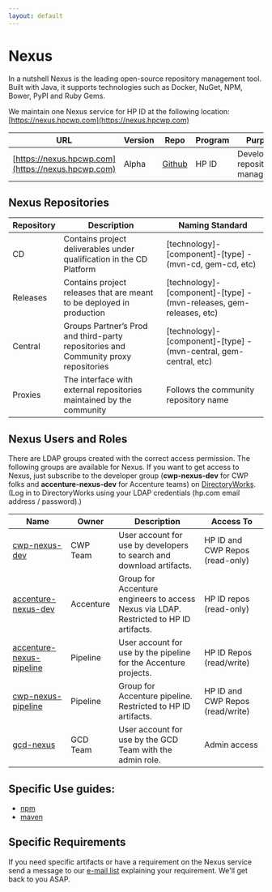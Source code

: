 ```yaml
---
layout: default
---
```

# Nexus

In a nutshell Nexus is the leading open-source repository management tool. Built with Java, it supports technologies such as Docker, NuGet, NPM, Bower, PyPI and Ruby Gems.

We maintain one Nexus service for HP ID at the following location: [https://nexus.hpcwp.com](https://nexus.hpcwp.com)


| URL | Version | Repo | Program | Purpose | SLA |
|---|---|---|---|---|---|
| [https://nexus.hpcwp.com](https://nexus.hpcwp.com) | Alpha | [Github](https://github.azc.ext.hp.com/cwp/gcd-nexus) | HP ID | Development repository manager | [SLA](../slas/nexus.md) |

## Nexus Repositories

| Repository | Description | Naming Standard |
|---|---|---|
| CD | Contains project deliverables under qualification in the CD Platform | [technology]-[component]-[type] - (mvn-cd, gem-cd, etc) |
| Releases | Contains project releases that are meant to be deployed in production | [technology]-[component]-[type] - (mvn-releases, gem-releases, etc) |
| Central | Groups Partner’s Prod and third-party repositories and Community proxy repositories | [technology]-[component]-[type] - (mvn-central, gem-central, etc) |
| Proxies | The interface with external repositories maintained by the community | Follows the community repository name |

## Nexus Users and Roles

There are LDAP groups created with the correct access permission. The following groups are available for Nexus. If you want to get access to Nexus, just subscribe to the developer group (**cwp-nexus-dev** for CWP folks and **accenture-nexus-dev** for Accenture teams) on [DirectoryWorks](https://directoryworks.hpicorp.net). (Log in to DirectoryWorks using your LDAP credentials (hp.com email address / password).)

| Name | Owner | Description | Access To |
|---|---|---|---|
| [cwp-nexus-dev](https://directoryworks.hpicorp.net/protected/groups/view/normal/?dn=cn%3Dcwp-nexus-dev%2Cou%3DGroups%2Co%3Dhp.com) | CWP Team | User account for use by developers to search and download artifacts. | HP ID and CWP Repos (read-only) |
| [accenture-nexus-dev](https://directoryworks.hpicorp.net/protected/groups/view/normal/?dn=cn%3Daccenture-nexus-dev%2Cou%3DGroups%2Co%3Dhp.com) | Accenture | Group for Accenture engineers to access Nexus via LDAP. Restricted to HP ID artifacts. | HP ID repos (read-only) |
| [accenture-nexus-pipeline](https://directoryworks.hpicorp.net/protected/groups/view/normal/?dn=cn%3Daccenture-nexus-pipeline%2Cou%3DGroups%2Co%3Dhp.com) | Pipeline | User account for use by the pipeline for the Accenture projects. | HP ID Repos (read/write) |
| [cwp-nexus-pipeline](https://directoryworks.hpicorp.net/protected/groups/view/normal/?dn=cn%3Dcwp-nexus-pipeline%2Cou%3DGroups%2Co%3Dhp.com) | Pipeline | Group for Accenture pipeline. Restricted to HP ID artifacts. | HP ID and CWP Repos (read/write) |
| [gcd-nexus](https://directoryworks.hpicorp.net/protected/groups/view/normal/?dn=cn%3Dgcd-nexus%2Cou%3DGroups%2Co%3Dhp.com) | GCD Team | User account for use by the GCD Team with the admin role. | Admin access |


## Specific Use guides:

* [npm](./use_npm_with_nexus.md)
* [maven](./use_maven_with_nexus.md)

## Specific Requirements

If you need specific artifacts or have a requirement on the Nexus service send a message to our [e-mail list](mailto:hpid-infrastructure-operations@external.groups.hp.com) explaining your requirement. We'll get back to you ASAP.

